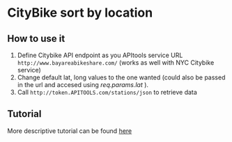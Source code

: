 # CityBike sort by location

## How to use it

1. Define Citybike API endpoint as you APItools service URL `http://www.bayareabikeshare.com/` (works as well with NYC Citybike service)
2. Change default lat, long values to the one wanted (could also be passed in the url and accesed using *req.params.lat* ).
3. Call `http://token.APITOOLS.com/stations/json` to retrieve data

## Tutorial
More descriptive tutorial can be found [here](https://docs.apitools.com/blog/2014/06/19/apitools-demo-at-apidays-swift-lua-bike-share-api.html)